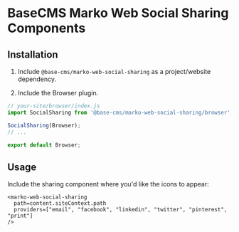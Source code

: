 # BaseCMS Marko Web Social Sharing Components

## Installation

1. Include `@base-cms/marko-web-social-sharing` as a project/website dependency.

2. Include the Browser plugin.
```js
// your-site/browser/index.js
import SocialSharing from '@base-cms/marko-web-social-sharing/browser';

SocialSharing(Browser);
// ...

export default Browser;
```

## Usage

Include the sharing component where you'd like the icons to appear:

```marko
<marko-web-social-sharing
  path=content.siteContext.path
  providers=["email", "facebook", "linkedin", "twitter", "pinterest", "print"]
/>
```
